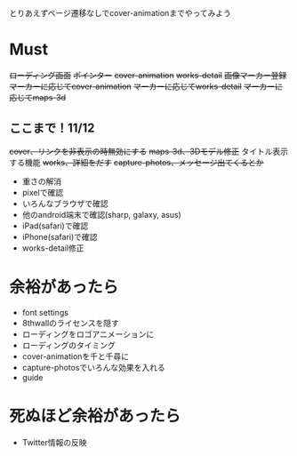 とりあえずページ遷移なしでcover-animationまでやってみよう

# Must
~~ローディング画面~~
~~ポインター~~
~~cover-animation~~
~~works-detail~~
~~画像マーカー登録~~
~~マーカーに応じてcover-animation~~
~~マーカーに応じてworks-detail~~
~~マーカーに応じてmaps-3d~~

## ここまで！11/12
~~cover、リンクを非表示の時無効にする~~
~~maps-3d、3Dモデル修正~~
タイトル表示する機能
~~works、詳細をだす~~
~~capture-photos、メッセージ出てくるとか~~
- 重さの解消
- pixelで確認
- いろんなブラウザで確認
- 他のandroid端末で確認(sharp, galaxy, asus)
- iPad(safari)で確認
- iPhone(safari)で確認
- works-detail修正

# 余裕があったら
- font settings
- 8thwallのライセンスを隠す
- ローディングをロゴアニメーションに
- ローディングのタイミング
- cover-animationを千と千尋に
- capture-photosでいろんな効果を入れる
- guide

# 死ぬほど余裕があったら
- Twitter情報の反映